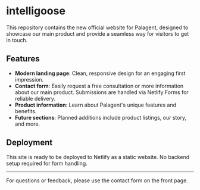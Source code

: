# intelligoose

This repository contains the new official website for Palagent, designed to showcase our main product and provide a seamless way for visitors to get in touch.

## Features

- **Modern landing page**: Clean, responsive design for an engaging first impression.
- **Contact form**: Easily request a free consultation or more information about our main product. Submissions are handled via Netlify Forms for reliable delivery.
- **Product information**: Learn about Palagent's unique features and benefits.
- **Future sections**: Planned additions include product listings, our story, and more.

## Deployment

This site is ready to be deployed to Netlify as a static website. No backend setup required for form handling.

---
For questions or feedback, please use the contact form on the front page.
